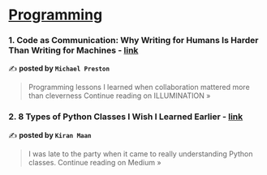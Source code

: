 
<h1><a href=https://medium.com/tag/programming/recommended target="_blank" rel="noopener noreferrer">Programming</a></h1>
<h3>1. Code as Communication: Why Writing for Humans Is Harder Than Writing for Machines - <a href="https://medium.com/illumination/code-as-communication-why-writing-for-humans-is-harder-than-writing-for-machines-5aa27641b6b0?source=rss------programming-5" target="_blank" rel="noopener noreferrer">link</a></h3>

✍️ **posted by `Michael Preston`**

<blockquote>Programming lessons I learned when collaboration mattered more than cleverness
Continue reading on ILLUMINATION »</blockquote>

<h3>2. 8 Types of Python Classes I Wish I Learned Earlier - <a href="https://medium.com/@kirantechblog/8-types-of-python-classes-i-wish-i-learned-earlier-9feadd3cff71?source=rss------programming-5" target="_blank" rel="noopener noreferrer">link</a></h3>

✍️ **posted by `Kiran Maan`**

<blockquote>I was late to the party when it came to really understanding Python classes.
Continue reading on Medium »</blockquote>

